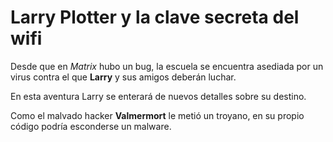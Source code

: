 # Larry Plotter y la clave secreta del wifi

 

Desde que en *Matrix* hubo un bug, la escuela se encuentra asediada por un virus contra el que **Larry** y sus amigos deberán luchar.

En esta aventura Larry se enterará de nuevos detalles sobre su destino.  

Como el malvado hacker **Valmermort** le metió un troyano, en su propio código podría esconderse un malware.

